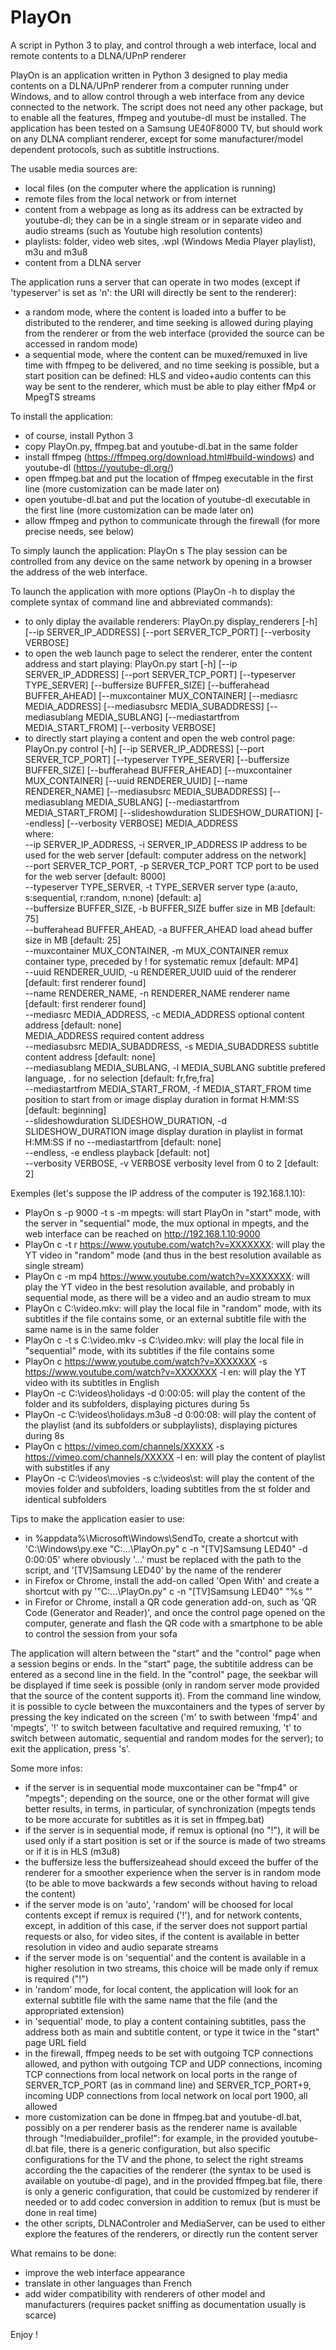 # PlayOn
A script in Python 3 to play, and control through a web interface, local and remote contents to a DLNA/UPnP renderer

PlayOn is an application written in Python 3 designed to play media contents on a DLNA/UPnP renderer from a computer running under Windows, and to allow control through a web interface from any device connected to the network. The script does not need any other package, but to enable all the features, ffmpeg and youtube-dl must be installed.
The application has been tested on a Samsung UE40F8000 TV, but should work on any DLNA compliant renderer, except for some manufacturer/model dependent protocols, such as subtitle instructions.

The usable media sources are:
- local files (on the computer where the application is running)
- remote files from the local network or from internet
- content from a webpage as long as its address can be extracted by youtube-dl; they can be in a single stream or in separate video and audio streams (such as Youtube high resolution contents)
- playlists: folder, video web sites, .wpl (Windows Media Player playlist), m3u and m3u8
- content from a DLNA server

The application runs a server that can operate in two modes (except if 'typeserver' is set as 'n': the URI will directly be sent to the renderer):
- a random mode, where the content is loaded into a buffer to be distributed to the renderer, and time seeking is allowed during playing from the renderer or from the web interface (provided the source can be accessed in random mode)
- a sequential mode, where the content can be muxed/remuxed in live time with ffmpeg to be delivered, and no time seeking is possible, but a start position can be defined: HLS and video+audio contents can this way be sent to the renderer, which must be able to play either fMp4 or MpegTS streams

To install the application:
- of course, install Python 3
- copy PlayOn.py, ffmpeg.bat and youtube-dl.bat in the same folder
- install ffmpeg (https://ffmpeg.org/download.html#build-windows) and youtube-dl (https://youtube-dl.org/)
- open ffmpeg.bat and put the location of ffmpeg executable in the first line (more customization can be made later on)
- open youtube-dl.bat and put the location of youtube-dl executable in the first line (more customization can be made later on)
- allow ffmpeg and python to communicate through the firewall (for more precise needs, see below)

To simply launch the application: PlayOn s
The play session can be controlled from any device on the same network by opening in a browser the address of the web interface.

To launch the application with more options (PlayOn -h to display the complete syntax of command line and abbreviated commands):
- to only diplay the available renderers: PlayOn.py display_renderers [-h] [--ip SERVER_IP_ADDRESS] [--port SERVER_TCP_PORT] [--verbosity VERBOSE]
- to open the web launch page to select the renderer, enter the content address and start playing: PlayOn.py start [-h] [--ip SERVER_IP_ADDRESS] [--port SERVER_TCP_PORT] [--typeserver TYPE_SERVER] [--buffersize BUFFER_SIZE] [--bufferahead BUFFER_AHEAD] [--muxcontainer MUX_CONTAINER] [--mediasrc MEDIA_ADDRESS] [--mediasubsrc MEDIA_SUBADDRESS] [--mediasublang MEDIA_SUBLANG] [--mediastartfrom MEDIA_START_FROM] [--verbosity VERBOSE]
- to directly start playing a content and open the web control page: PlayOn.py control [-h] [--ip SERVER_IP_ADDRESS] [--port SERVER_TCP_PORT] [--typeserver TYPE_SERVER] [--buffersize BUFFER_SIZE] [--bufferahead BUFFER_AHEAD] [--muxcontainer MUX_CONTAINER] [--uuid RENDERER_UUID] [--name RENDERER_NAME] [--mediasubsrc MEDIA_SUBADDRESS] [--mediasublang MEDIA_SUBLANG] [--mediastartfrom MEDIA_START_FROM] [--slideshowduration SLIDESHOW_DURATION] [--endless] [--verbosity VERBOSE] MEDIA_ADDRESS  
where:  
  --ip SERVER_IP_ADDRESS, -i SERVER_IP_ADDRESS                  IP address to be used for the web server [default: computer address on the network]  
  --port SERVER_TCP_PORT, -p SERVER_TCP_PORT                    TCP port to be used for the web server [default: 8000]  
  --typeserver TYPE_SERVER, -t TYPE_SERVER                      server type (a:auto, s:sequential, r:random, n:none) [default: a]  
  --buffersize BUFFER_SIZE, -b BUFFER_SIZE                      buffer size in MB [default: 75]  
  --bufferahead BUFFER_AHEAD, -a BUFFER_AHEAD                   load ahead buffer size in MB [default: 25]  
  --muxcontainer MUX_CONTAINER, -m MUX_CONTAINER                remux container type, preceded by ! for systematic remux [default: MP4]  
  --uuid RENDERER_UUID, -u RENDERER_UUID                        uuid of the renderer [default: first renderer found]  
  --name RENDERER_NAME, -n RENDERER_NAME                        renderer name [default: first renderer found]  
  --mediasrc MEDIA_ADDRESS, -c MEDIA_ADDRESS                    optional content address [default: none]  
  MEDIA_ADDRESS                                                 required content address  
  --mediasubsrc MEDIA_SUBADDRESS, -s MEDIA_SUBADDRESS           subtitle content address [default: none]  
  --mediasublang MEDIA_SUBLANG, -l MEDIA_SUBLANG                subtitle prefered language, . for no selection [default: fr,fre,fra]  
  --mediastartfrom MEDIA_START_FROM, -f MEDIA_START_FROM        time position to start from or image display duration in format H:MM:SS [default: beginning]  
  --slideshowduration SLIDESHOW_DURATION, -d SLIDESHOW_DURATION image display duration in playlist in format H:MM:SS if no --mediastartfrom [default: none]  
  --endless, -e                                                 endless playback [default: not]  
  --verbosity VERBOSE, -v VERBOSE                               verbosity level from 0 to 2 [default: 2]  
  
Exemples (let's suppose the IP address of the computer is 192.168.1.10):
- PlayOn s -p 9000 -t s -m mpegts: will start PlayOn in "start" mode, with the server in "sequential" mode, the mux optional in mpegts, and the web interface can be reached on http://192.168.1.10:9000
- PlayOn c -t r https://www.youtube.com/watch?v=XXXXXXX: will play the YT video in "random" mode (and thus in the best resolution available as single stream)
- PlayOn c -m mp4 https://www.youtube.com/watch?v=XXXXXXX: will play the YT video in the best resolution available, and probably in sequential mode, as there will be a video and an audio stream to mux
- PlayOn c C:\video.mkv: will play the local file in "random" mode, with its subtitles if the file contains some, or an external subtitle file with the same name is in the same folder
- PlayOn c -t s C:\video.mkv -s C:\video.mkv: will play the local file in "sequential" mode, with its subtitles if the file contains some
- PlayOn c https://www.youtube.com/watch?v=XXXXXXX -s https://www.youtube.com/watch?v=XXXXXXX -l en: will play the YT video with its subtitles in English
- PlayOn -c C:\videos\holidays -d 0:00:05: will play the content of the folder and its subfolders, displaying pictures during 5s
- PlayOn -c C:\videos\holidays.m3u8 -d 0:00:08: will play the content of the playlist (and its subfolders or subplaylists), displaying pictures during 8s
- PlayOn c https://vimeo.com/channels/XXXXX -s https://vimeo.com/channels/XXXXX -l en: will play the content of playlist with substitles if any
- PlayOn -c C:\videos\movies -s c:\videos\st: will play the content of the movies folder and subfolders, loading subtitles from the st folder and identical subfolders

Tips to make the application easier to use:
- in %appdata%\Microsoft\Windows\SendTo, create a shortcut with 'C:\Windows\py.exe "C:\...\PlayOn.py" c -n "[TV]Samsung LED40" -d 0:00:05' where obviously '...' must be replaced with the path to the script, and '[TV]Samsung LED40' by the name of the renderer
- in Firefox or Chrome, install the add-on called 'Open With' and create a shortcut with py '"C:\...\PlayOn.py" c -n "[TV]Samsung LED40" "%s "'
- in Firefor or Chrome, install a QR code generation add-on, such as 'QR Code (Generator and Reader)', and once the control page opened on the computer, generate and flash the QR code with a smartphone to be able to control the session from your sofa

The application will altern between the "start" and the "control" page when a session begins or ends.
In the "start" page, the subtitile address can be entered as a second line in the field.
In the "control" page, the seekbar will be displayed if time seek is possible (only in random server mode provided that the source of the content supports it).
From the command line window, it is possible to cycle between the muxcontainers and the types of server by pressing the key indicated on the screen ('m' to swith between 'fmp4' and 'mpegts', '!' to switch between facultative and required remuxing, 't' to switch between automatic, sequential and random modes for the server); to exit the application, press 's'.

Some more infos:
- if the server is in sequential mode muxcontainer can be "fmp4" or "mpegts"; depending on the source, one or the other format will give better results, in terms, in particular, of synchronization (mpegts tends to be more accurate for subtitles as it is set in ffmpeg.bat)
- if the server is in sequential mode, if remux is optional (no "!"), it will be used only if a start position is set or if the source is made of two streams or if it is in HLS (m3u8)
- the buffersize less the buffersizeahead should exceed the buffer of the renderer for a smoother experience when the server is in random mode (to be able to move backwards a few seconds without having to reload the content)
- if the server mode is on 'auto', 'random' will be choosed for local contents except if remux is required ('!'), and for network contents, except, in addition of this case, if the server does not support partial requests or also, for video sites, if the content is available in better resolution in video and audio separate streams
- if the server mode is on 'sequential' and the content is available in a higher resolution in two streams, this choice will be made only if remux is required ("!")
- in 'random' mode, for local content, the application will look for an external subtitle file with the same name that the file (and the appropriated extension)
- in 'sequential' mode, to play a content containing subtitles, pass the address both as main and subtitle content, or type it twice in the "start" page URL field
- in the firewall, ffmpeg needs to be set with outgoing TCP connections allowed, and python with outgoing TCP and UDP connections, incoming TCP connections from local network on local ports in the range of SERVER_TCP_PORT (as in command line) and SERVER_TCP_PORT+9, incoming UDP connections from local network on local port 1900, all allowed
- more customization can be done in ffmpeg.bat and youtube-dl.bat, possibly on a per renderer basis as the renderer name is available through "!mediabuilder_profile!": for example, in the provided youtube-dl.bat file, there is a generic configuration, but also specific configurations for the TV and the phone, to select the right streams according the the capacities of the renderer (the syntax to be used is available on youtube-dl page), and in the provided ffmpeg.bat file, there is only a generic configuration, that could be customized by renderer if needed or to add codec conversion in addition to remux (but is must be done in real time)
- the other scripts, DLNAControler and MediaServer, can be used to either explore the features of the renderers, or directly run the content server 

What remains to be done:
- improve the web interface appearance
- translate in other languages than French
- add wider compatibility with renderers of other model and manufacturers (requires packet sniffing as documentation usually is scarce)

Enjoy !
